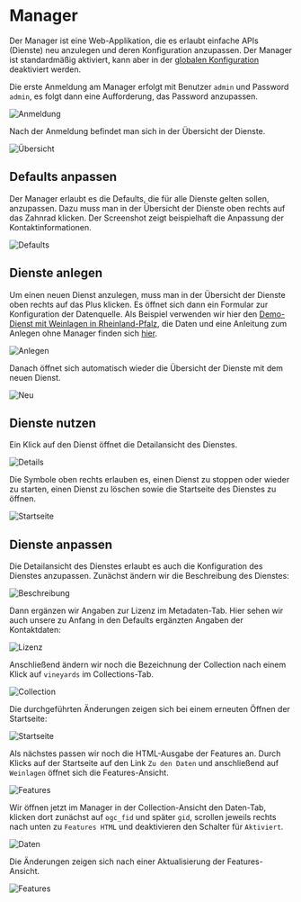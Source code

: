 # Manager

Der Manager ist eine Web-Applikation, die es erlaubt einfache APIs (Dienste) neu anzulegen und deren Konfiguration anzupassen. Der Manager ist standardmäßig aktiviert, kann aber in der [globalen Konfiguration](../global-configuration.md#manager) deaktiviert werden.

Die erste Anmeldung am Manager erfolgt mit Benutzer `admin` und Password `admin`, es folgt dann eine Aufforderung, das Password anzupassen.

![Anmeldung](../../../assets/img/manager-01.png)

Nach der Anmeldung befindet man sich in der Übersicht der Dienste.

![Übersicht](../../../assets/img/manager-02.png)

## Defaults anpassen

Der Manager erlaubt es die Defaults, die für alle Dienste gelten sollen, anzupassen. Dazu muss man in der Übersicht der Dienste oben rechts auf das Zahnrad klicken. Der Screenshot zeigt beispielhaft die Anpassung der Kontaktinformationen.

![Defaults](../../../assets/img/manager-03.png)

## Dienste anlegen

Um einen neuen Dienst anzulegen, muss man in der Übersicht der Dienste oben rechts auf das Plus klicken. Es öffnet sich dann ein Formular zur Konfiguration der Datenquelle. Als Beispiel verwenden wir hier den [Demo-Dienst mit Weinlagen in Rheinland-Pfalz](https://demo.ldproxy.net/vineyards), die Daten und eine Anleitung zum Anlegen ohne Manager finden sich [hier](https://github.com/interactive-instruments/ldproxy/tree/master/demo/vineyards).

![Anlegen](../../../assets/img/manager-04.png)

Danach öffnet sich automatisch wieder die Übersicht der Dienste mit dem neuen Dienst.

![Neu](../../../assets/img/manager-05.png)

## Dienste nutzen

Ein Klick auf den Dienst öffnet die Detailansicht des Dienstes.

![Details](../../../assets/img/manager-06.png)

Die Symbole oben rechts erlauben es, einen Dienst zu stoppen oder wieder zu starten, einen Dienst zu löschen sowie die Startseite des Dienstes zu öffnen.

![Startseite](../../../assets/img/manager-07.png)

## Dienste anpassen

Die Detailansicht des Dienstes erlaubt es auch die Konfiguration des Dienstes anzupassen. Zunächst ändern wir die Beschreibung des Dienstes:

![Beschreibung](../../../assets/img/manager-08.png)

Dann ergänzen wir Angaben zur Lizenz im Metadaten-Tab. Hier sehen wir auch unsere zu Anfang in den Defaults ergänzten Angaben der Kontaktdaten:

![Lizenz](../../../assets/img/manager-09.png)

Anschließend ändern wir noch die Bezeichnung der Collection nach einem Klick auf `vineyards` im Collections-Tab.

![Collection](../../../assets/img/manager-10.png)

Die durchgeführten Änderungen zeigen sich bei einem erneuten Öffnen der Startseite:

![Startseite](../../../assets/img/manager-11.png)

Als nächstes passen wir noch die HTML-Ausgabe der Features an. Durch Klicks auf der Startseite auf den Link `Zu den Daten` und anschließend auf `Weinlagen` öffnet sich die Features-Ansicht.

![Features](../../../assets/img/manager-12.png)

Wir öffnen jetzt im Manager in der Collection-Ansicht den Daten-Tab, klicken dort zunächst auf `ogc_fid` und später `gid`, scrollen jeweils rechts nach unten zu `Features HTML` und deaktivieren den Schalter für `Aktiviert`.

![Daten](../../../assets/img/manager-13.png)

Die Änderungen zeigen sich nach einer Aktualisierung der Features-Ansicht.

![Features](../../../assets/img/manager-14.png)